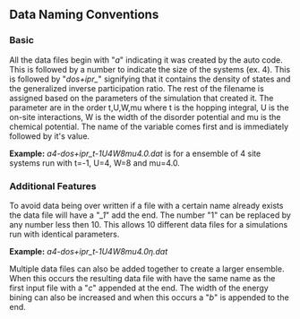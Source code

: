 <html>

<h2>Data Naming Conventions</h2>
<h3>Basic</h3>
<p>All the data files begin with "<em>a</em>" indicating it was created by the auto code. This is followed by a number to indicate the size of the systems (ex. 4). This is followed by "<em>dos+ipr_</em>" signifying that it contains the density of states and the generalized inverse participation ratio. The rest of the filename is assigned based on the parameters of the simulation that created it. The parameter are in the order t,U,W,mu  where t is the hopping integral, U is the on-site interactions, W is the width of the disorder potential and mu is the chemical potential. The name of the variable comes first and is immediately followed by it's value.</p>
<p><strong>Example:</strong> <em>a4-dos+ipr_t-1U4W8mu4.0.dat</em> is for a ensemble of 4 site systems run with t=-1, U=4, W=8 and mu=4.0.</p>
<h3>Additional Features</h3>
<p>To avoid data being over written if a file with a certain name already exists the data file will have a "<em>_1</em>" add the end. The number "1" can be replaced by any number less then 10. This allows 10 different data files for a simulations run with identical parameters.</p>
<p><strong>Example:</strong> <em>a4-dos+ipr_t-1U4W8mu4.0&#951.dat</em></p>
<p>Multiple data files can also be added together to create a larger ensemble. When this occurs the resulting data file with have the same name as the first input file with a "<em>c</em>" appended at the end. The width of the energy bining can also be increased and when this occurs a "<em>b</em>" is appended to the end.<p>
</html>
